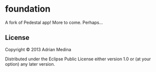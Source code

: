 # foundation

A fork of Pedestal app! More to come. Perhaps...

## License

Copyright © 2013 Adrian Medina

Distributed under the Eclipse Public License either version 1.0 or (at
your option) any later version.
